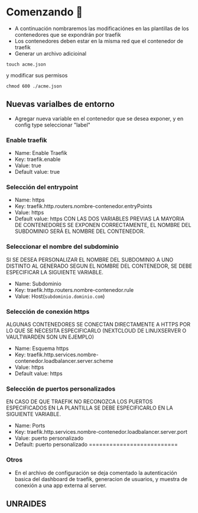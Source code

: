 # Comenzando 🚀
- A continuación nombraremos las modificaciónes en las plantillas de los contenedores que se expondrán por traefik 
- Los contenedores deben estar en la misma red que el contenedor de traefik
- Generar un archivo adicioinal 
```
touch acme.json 
```
y modificar sus permisos 
```
chmod 600 ./acme.json 
```
## Nuevas varialbes de entorno 
- Agregar nueva variable en el contenedor que se desea exponer, y en config type seleccionar "label"
### Enable traefik 
- Name: Enable Traefik 
- Key: traefik.enable
- Value: true
- Default value: true 
### Selección del entrypoint
- Name: https 
- Key: traefik.http.routers.nombre-contenedor.entryPoints  
- Value: https
- Default value: https 
CON LAS DOS VARIABLES PREVIAS LA MAYORIA DE CONTENEDORES SE EXPONEN CORRECTAMENTE, EL NOMBRE DEL SUBDOMINIO SERÁ EL NOMBRE DEL CONTENEDOR.
### Seleccionar el nombre del subdominio 
SI SE DESEA PERSONALIZAR EL NOMBRE DEL SUBDOMINIO A UNO DISTINTO AL GENERADO SEGUN EL NOMBRE DEL CONTENEDOR, SE DEBE ESPECIFICAR LA SIGUIENTE VARIABLE.
- Name: Subdominio 
- Key: traefik.http.routers.nombre-contenedor.rule 
- Value: Host(`subdominio.dominio.com`)
### Selección de conexión https
ALGUNAS CONTENEDORES SE CONECTAN DIRECTAMENTE A HTTPS POR LO QUE SE NECESITA ESPECIFICARLO (NEXTCLOUD DE LINUXSERVER O VAULTWARDEN SON UN EJEMPLO)
- Name: Esquema https
- Key: traefik.http.services.nombre-contenedor.loadbalancer.server.scheme 
- Value: https
- Default value: https 
### Selección de puertos personalizados 
EN CASO DE QUE TRAEFIK NO RECONOZCA LOS PUERTOS ESPECIFICADOS EN LA PLANTILLA SE DEBE ESPECIFICARLO EN LA SIGUIENTE VARIABLE. 
- Name: Ports
- Key: traefik.http.services.nombre-contenedor.loadbalancer.server.port 
- Value: puerto personalizado 
- Default: puerto personalizado 
==========================
### Otros
- En el archivo de configuración se deja comentado la autenticación basica del dashboard de traefik, generacion de usuarios, y muestra de conexión a una app externa al server.

## UNRAIDES
